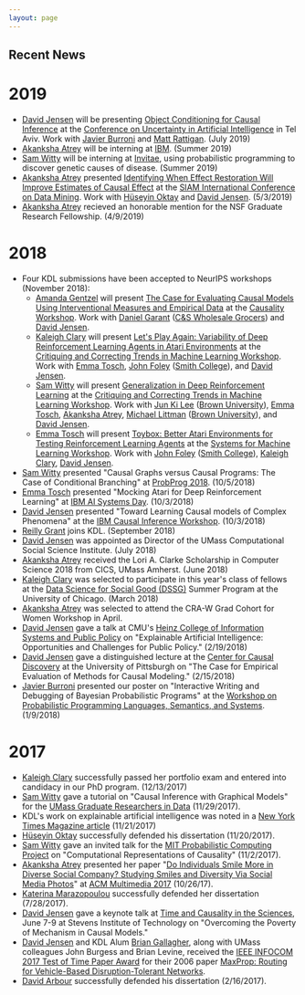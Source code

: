 ```yaml
---
layout: page
---
```

## Recent News

# 2019
- [David Jensen](http://cs.umass.edu/~jensen) will be presenting [Object Conditioning for Causal Inference]() at the [Conference on Uncertainty in Artificial Intelligence](http://auai.org/uai2019/) in Tel Aviv. Work with [Javier Burroni](https://www.linkedin.com/in/javierburroni/) and [Matt Rattigan](https://www.cics.umass.edu/people/rattigan-matthew). (July 2019)
- [Akanksha Atrey](http://cs.umass.edu/~aatrey) will be interning at [IBM](http://research.ibm.com/labs/watson/). (Summer 2019) 
- [Sam Witty](http://cs.umass.edu/~switty) will be interning at [Invitae](https://www.invitae.com/en/), using probabilistic programming to discover genetic causes of disease. (Summer 2019)
- [Akanksha Atrey](http://cs.umass.edu/~aatrey) presented [Identifying When Effect Restoration Will Improve Estimates of Causal Effect]() at the [SIAM International Conference on Data Mining](https://www.siam.org/Conferences/CM/Conference/sdm19). Work with [Hüseyin Oktay](https://www.linkedin.com/in/huseyin-oktay-715aa915/) and [David Jensen](http://people.cs.umass.edu/~jensen/). (5/3/2019)
- [Akanksha Atrey](http://cs.umass.edu/~aatrey) recieved an honorable mention for the NSF Graduate Research Fellowship. (4/9/2019)

# 2018
- Four KDL submissions have been accepted to NeurIPS workshops (November 2018):
  - [Amanda Gentzel](http://cs.umass.edu/~agentzel) will present [The Case for Evaluating Causal Models Using Interventional Measures and Empirical Data]() at the [Causality Workshop](https://sites.google.com/view/nips2018causallearning/home). Work with [Daniel Garant](https://www.linkedin.com/in/danielgarant) ([C&S Wholesale Grocers](http://www.cswg.com)) and [David Jensen](http://people.cs.umass.edu/~jensen/).
  - [Kaleigh Clary](http://cs.umass.edu/~kclary) will present [Let's Play Again: Variability of Deep Reinforcement Learning Agents in Atari Environments]() at the [Critiquing and Correcting Trends in Machine Learning Workshop](https://ml-critique-correct.github.io). Work with [Emma Tosch](http://cs.umass.edu/~etosch), [John Foley](https://jjfoley.me) ([Smith College](http://smith.edu)), and [David Jensen](http://people.cs.umass.edu/~jensen/).
  - [Sam Witty](http://cs.umass.edu/~switty) will present [Generalization in Deep Reinforcement Learning]() at the [Critiquing and Correcting Trends in Machine Learning Workshop](https://ml-critique-correct.github.io). Work with [Jun Ki Lee](http://junkilee.github.io) ([Brown University](http://cs.brown.edu)), [Emma Tosch](http://cs.umass.edu/~etosch), [Akanksha Atrey](http://cs.umass.edu/~aatrey), [Michael Littman](http://cs.brown.edu/~mlittman/) ([Brown University](http://cs.brown.edu)), and [David Jensen](http://people.cs.umass.edu/~jensen).
  - [Emma Tosch](http://cs.umass.edu/~etosch) will present [Toybox: Better Atari Environments for Testing Reinforcement Learning Agents]() at the [Systems for Machine Learning Workshop](http://learningsys.org/nips18/index.html). Work with [John Foley](http://jjfoley.me) ([Smith College](http://smith.edu)), [Kaleigh Clary](http://cs.umass.edu/~kclary), [David Jensen](http://cs.umass.edu/~jensen).
- [Sam Witty](http://cs.umass.edu/~switty) presented "Causal Graphs versus Causal Programs: The Case of Conditional Branching" at [ProbProg 2018](https://probprog.cc). (10/5/2018)
- [Emma Tosch](http://cs.umass.edu/~etosch) presented "Mocking Atari for Deep Reinforcement Learning" at [IBM AI Systems Day](https://researcher.watson.ibm.com/researcher/view_group.php?id=9595). (10/3/2018)
- [David Jensen](http://cs.umass.edu/~jensen) presented "Toward Learning Causal models of Complex Phenomena" at the [IBM Causal Inference Workshop](https://researcher.watson.ibm.com/researcher/view_group.php?id=9676). (10/3/2018)
- [Reilly Grant](http://cs.umass.edu/~rngrant) joins KDL. (September 2018)
- [David Jensen](http://cs.umass.edu/~jensen) was appointed as Director of the UMass Computational Social Science Institute. (July 2018)
- [Akanksha Atrey](http://cs.umass.edu/~aatrey) received the Lori A. Clarke Scholarship in Computer Science 2018 from CICS, UMass Amherst. (June 2018)
- [Kaleigh Clary](http://cs.umass.edu/~kclary) was selected to participate in this year's class of fellows at the [Data Science for Social Good (DSSG)](https://dssg.uchicago.edu) Summer Program at the University of Chicago. (March 2018)
- [Akanksha Atrey](https://cs.umass.edu/~aatrey) was selected to attend the CRA-W Grad Cohort for Women Workshop in April.
- [David Jensen](http://people.cs.umass.edu/~jensen/) gave a talk at CMU's [Heinz College of Information Systems and Public Policy](https://www.heinz.cmu.edu/) on "Explainable Artificial Intelligence: Opportunities and Challenges for Public Policy." (2/19/2018)
- [David Jensen](http://people.cs.umass.edu/~jensen/) gave a distinguished lecture at the [Center for Causal Discovery](https://www.ccd.pitt.edu/) at the University of Pittsburgh on "The Case for Empirical Evaluation of Methods for Causal Modeling." (2/15/2018)
- [Javier Burroni](https://www.linkedin.com/in/javierburroni/) presented our poster on "Interactive Writing and Debugging of Bayesian Probabilistic Programs" at the [Workshop on Probabilistic Programming Languages, Semantics, and Systems](https://popl18.sigplan.org/track/pps-2018). (1/9/2018)

# 2017
- [Kaleigh Clary](https://people.cs.umass.edu/%7Ekclary/) successfully passed her portfolio exam and entered into candidacy in our PhD program. (12/13/2017)
- [Sam Witty](https://cs.umass.edu/~switty) gave a tutorial on "Causal Inference with Graphical Models" for the [UMass Graduate Researchers in Data](http://gridclub.io) (11/29/2017).
- KDL's work on explainable artificial intelligence was noted in a [New York Times Magazine article](https://www.nytimes.com/2017/11/21/magazine/can-ai-be-taught-to-explain-itself.html) (11/21/2017)
- [Hüseyin Oktay](https://www.linkedin.com/in/huseyin-oktay-715aa915/) successfully defended his dissertation (11/20/2017).
- [Sam Witty](https://cs.umass.edu/~switty) gave an invited talk for the [MIT Probabilistic Computing Project](http://probcomp.csail.mit.edu) on "Computational Representations of Causality" (11/2/2017).
- [Akanksha Atrey](https://cs.umass.edu/~aatrey) presented her paper "[Do Individuals Smile More in Diverse Social Company? Studying Smiles and Diversity Via Social Media Photos](https://wp.comminfo.rutgers.edu/vsingh/wp-content/uploads/sites/110/2017/10/ACMMM_Singh_Diversity_Smile.pdf)" at [ACM Multimedia 2017](http://www.acmmm.org/2017/) (10/26/17).
- [Katerina Marazopoulou](https://www.linkedin.com/in/katerina-marazopoulou/) successfully defended her dissertation (7/28/2017).
- [David Jensen](http://people.cs.umass.edu/~jensen/) gave a keynote talk at [Time and Causality in the Sciences](http://tacits.stevens.edu), June 7-9 at Stevens Institute of Technology on "Overcoming the Poverty of Mechanism in Causal Models."
- [David Jensen](http://people.cs.umass.edu/~jensen/) and KDL Alum [Brian Gallagher](https://people.llnl.gov/gallagher23), along with UMass colleagues John Burgess and Brian Levine, received the [IEEE INFOCOM 2017 Test of Time Paper Award](http://infocom2017.ieee-infocom.org/content/awards) for their 2006 paper [MaxProp: Routing for Vehicle-Based Disruption-Tolerant Networks](https://kdl.cs.umass.edu/papers/jensen-et-al-infocom2006.pdf).
- [David Arbour](http://darbour.github.io) successfully defended his dissertation (2/16/2017).
